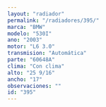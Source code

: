 ```yaml
---
layout: "radiador"
permalink: "/radiadores/395/"
marca: "BMW"
modelo: "530I"
ano: "2003"
motor: "L6 3.0"
transmision: "Automática"
parte: "60648A"
clima: "Con clima"
alto: "25 9/16"
ancho: "17"
observaciones: ""
id: "395"
---
```


